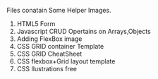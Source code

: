 Files conatain Some Helper Images.
1. HTML5 Form
2. Javascript CRUD Opertains on Arrays,Objects
3. Adding FlexBox image
4. CSS GRID container Template
5. CSS GRID CheatSheet
6. CSS flexbox+Grid layout template
7. CSS Ilustrations free
